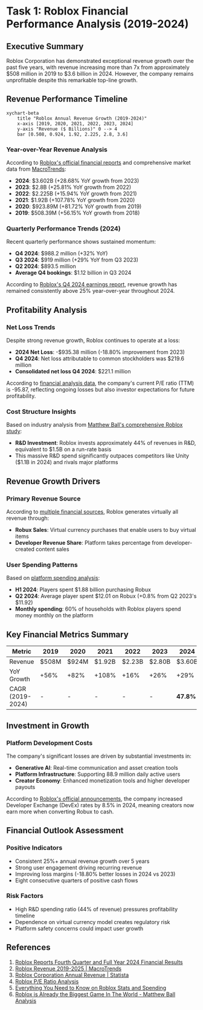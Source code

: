 # Task 1: Roblox Financial Performance Analysis (2019-2024)

## Executive Summary

Roblox Corporation has demonstrated exceptional revenue growth over the past five years, with revenue increasing more than 7x from approximately $508 million in 2019 to $3.6 billion in 2024. However, the company remains unprofitable despite this remarkable top-line growth.

## Revenue Performance Timeline

```mermaid
xychart-beta
    title "Roblox Annual Revenue Growth (2019-2024)"
    x-axis [2019, 2020, 2021, 2022, 2023, 2024]
    y-axis "Revenue ($ Billions)" 0 --> 4
    bar [0.508, 0.924, 1.92, 2.225, 2.8, 3.6]
```

### Year-over-Year Revenue Analysis

According to [Roblox's official financial reports](https://ir.roblox.com/news/news-details/2025/Roblox-Reports-Fourth-Quarter-and-Full-Year-2024-Financial-Results/default.aspx) and comprehensive market data from [MacroTrends](https://www.macrotrends.net/stocks/charts/RBLX/roblox/revenue):

- **2024**: $3.602B (+28.68% YoY growth from 2023)
- **2023**: $2.8B (+25.81% YoY growth from 2022) 
- **2022**: $2.225B (+15.94% YoY growth from 2021)
- **2021**: $1.92B (+107.78% YoY growth from 2020)
- **2020**: $923.89M (+81.72% YoY growth from 2019)
- **2019**: $508.39M (+56.15% YoY growth from 2018)

### Quarterly Performance Trends (2024)

Recent quarterly performance shows sustained momentum:
- **Q4 2024**: $988.2 million (+32% YoY)
- **Q3 2024**: $919 million (+29% YoY from Q3 2023)
- **Q2 2024**: $893.5 million
- **Average Q4 bookings**: $1.12 billion in Q3 2024

According to [Roblox's Q4 2024 earnings report](https://ir.roblox.com/news/news-details/2025/Roblox-Reports-Fourth-Quarter-and-Full-Year-2024-Financial-Results/default.aspx), revenue growth has remained consistently above 25% year-over-year throughout 2024.

## Profitability Analysis

### Net Loss Trends
Despite strong revenue growth, Roblox continues to operate at a loss:

- **2024 Net Loss**: -$935.38 million (-18.80% improvement from 2023)
- **Q4 2024**: Net loss attributable to common stockholders was $219.6 million
- **Consolidated net loss Q4 2024**: $221.1 million

According to [financial analysis data](https://companiesmarketcap.com/roblox/pe-ratio/), the company's current P/E ratio (TTM) is -95.87, reflecting ongoing losses but also investor expectations for future profitability.

### Cost Structure Insights
Based on industry analysis from [Matthew Ball's comprehensive Roblox study](https://www.matthewball.co/all/roblox2024):

- **R&D Investment**: Roblox invests approximately 44% of revenues in R&D, equivalent to $1.5B on a run-rate basis
- This massive R&D spend significantly outpaces competitors like Unity ($1.1B in 2024) and rivals major platforms

## Revenue Growth Drivers

### Primary Revenue Source
According to [multiple financial sources](https://www.statista.com/statistics/1189990/annual-revenue-roblox-corporation/), Roblox generates virtually all revenue through:
- **Robux Sales**: Virtual currency purchases that enable users to buy virtual items
- **Developer Revenue Share**: Platform takes percentage from developer-created content sales

### User Spending Patterns
Based on [platform spending analysis](https://www.theshelf.com/the-blog/roblox-stats-and-spending/):
- **H1 2024**: Players spent $1.88 billion purchasing Robux
- **Q2 2024**: Average player spent $12.01 on Robux (+0.8% from Q2 2023's $11.92)
- **Monthly spending**: 60% of households with Roblox players spend money monthly on the platform

## Key Financial Metrics Summary

| Metric | 2019 | 2020 | 2021 | 2022 | 2023 | 2024 |
|--------|------|------|------|------|------|------|
| Revenue | $508M | $924M | $1.92B | $2.23B | $2.80B | $3.60B |
| YoY Growth | +56% | +82% | +108% | +16% | +26% | +29% |
| CAGR (2019-2024) | - | - | - | - | - | **47.8%** |

## Investment in Growth

### Platform Development Costs
The company's significant losses are driven by substantial investments in:
- **Generative AI**: Real-time communication and asset creation tools
- **Platform Infrastructure**: Supporting 88.9 million daily active users
- **Creator Economy**: Enhanced monetization tools and higher developer payouts

According to [Roblox's official announcements](https://corp.roblox.com/newsroom/2025/03/unveiling-future-creation-native-3d-generation-collaborative-studio-tools-economy-expansion), the company increased Developer Exchange (DevEx) rates by 8.5% in 2024, meaning creators now earn more when converting Robux to cash.

## Financial Outlook Assessment

### Positive Indicators
- Consistent 25%+ annual revenue growth over 5 years
- Strong user engagement driving recurring revenue
- Improving loss margins (-18.80% better losses in 2024 vs 2023)
- Eight consecutive quarters of positive cash flows

### Risk Factors
- High R&D spending ratio (44% of revenue) pressures profitability timeline
- Dependence on virtual currency model creates regulatory risk
- Platform safety concerns could impact user growth

## References

1. [Roblox Reports Fourth Quarter and Full Year 2024 Financial Results](https://ir.roblox.com/news/news-details/2025/Roblox-Reports-Fourth-Quarter-and-Full-Year-2024-Financial-Results/default.aspx)
2. [Roblox Revenue 2019-2025 | MacroTrends](https://www.macrotrends.net/stocks/charts/RBLX/roblox/revenue)
3. [Roblox Corporation Annual Revenue | Statista](https://www.statista.com/statistics/1189990/annual-revenue-roblox-corporation/)
4. [Roblox P/E Ratio Analysis](https://companiesmarketcap.com/roblox/pe-ratio/)
5. [Everything You Need to Know on Roblox Stats and Spending](https://www.theshelf.com/the-blog/roblox-stats-and-spending/)
6. [Roblox is Already the Biggest Game In The World - Matthew Ball Analysis](https://www.matthewball.co/all/roblox2024)